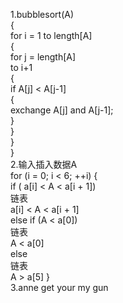 
1.bubblesort(A)<br>
{<br>
   for i = 1 to length[A]<br>
   {<br>
       for j = length[A] <br>to i+1<br>
       {<br>
           if A[j] &lt; A[j-1]<br>
           {<br>
                exchange A[j] and A[j-1];<br>
           }<br>
       }<br>
   }<br>
}<br>
2.输入插入数据A<br>
 for (i = 0; i &lt; 6; ++i) {<br>
      if ( a[i] &lt; A &lt; a[i + 1])<br>
          链表 <br> a[i] &lt; A &lt; a[i + 1]<br>
      else if (A &lt; a[0])<br>
         链表<br> A &lt; a[0]<br>
     else<br>
         链表 <br>A &gt; a[5]
}<br>
3.anne
get
your
my
gun